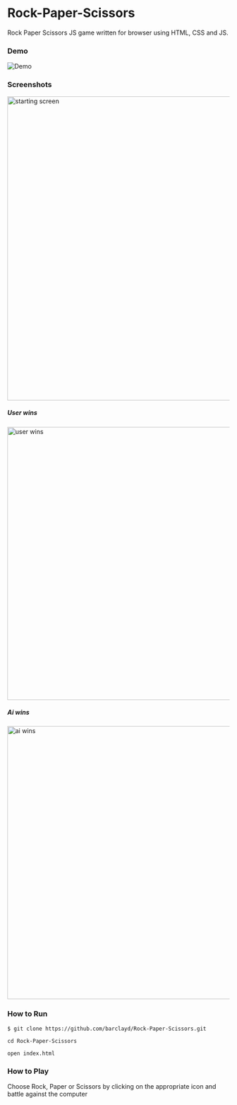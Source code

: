 # Rock-Paper-Scissors
Rock Paper Scissors JS game written for browser using HTML, CSS and JS.

### Demo

![Demo](https://user-images.githubusercontent.com/39765499/51086016-0c648600-1739-11e9-8fac-413548db329e.gif)
### Screenshots

<img width="688" alt="starting screen" src="https://user-images.githubusercontent.com/39765499/51086014-0a022c00-1739-11e9-9b06-c5123bd53a20.png">

##### User wins

<img width="618" alt="user wins" src="https://user-images.githubusercontent.com/39765499/51086064-b17f5e80-1739-11e9-8944-8f3162051565.png">

##### Ai wins

<img width="618" alt="ai wins" src="https://user-images.githubusercontent.com/39765499/51086065-b217f500-1739-11e9-8615-3d6b48129f08.png">


### How to Run

```
$ git clone https://github.com/barclayd/Rock-Paper-Scissors.git

cd Rock-Paper-Scissors

open index.html
```

### How to Play

Choose Rock, Paper or Scissors by clicking on the appropriate icon and battle against the computer
